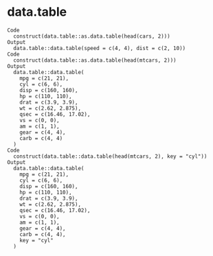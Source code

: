 # data.table

    Code
      construct(data.table::as.data.table(head(cars, 2)))
    Output
      data.table::data.table(speed = c(4, 4), dist = c(2, 10))
    Code
      construct(data.table::as.data.table(head(mtcars, 2)))
    Output
      data.table::data.table(
        mpg = c(21, 21),
        cyl = c(6, 6),
        disp = c(160, 160),
        hp = c(110, 110),
        drat = c(3.9, 3.9),
        wt = c(2.62, 2.875),
        qsec = c(16.46, 17.02),
        vs = c(0, 0),
        am = c(1, 1),
        gear = c(4, 4),
        carb = c(4, 4)
      )
    Code
      construct(data.table::data.table(head(mtcars, 2), key = "cyl"))
    Output
      data.table::data.table(
        mpg = c(21, 21),
        cyl = c(6, 6),
        disp = c(160, 160),
        hp = c(110, 110),
        drat = c(3.9, 3.9),
        wt = c(2.62, 2.875),
        qsec = c(16.46, 17.02),
        vs = c(0, 0),
        am = c(1, 1),
        gear = c(4, 4),
        carb = c(4, 4),
        key = "cyl"
      )

